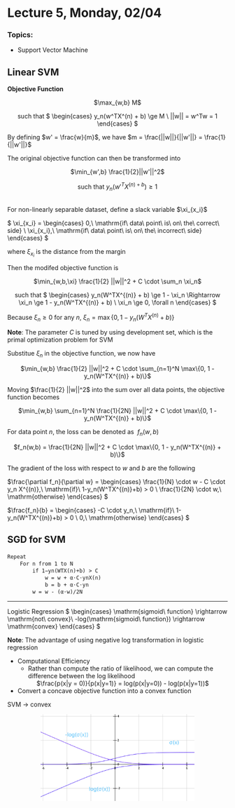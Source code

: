 # Lecture 5, Monday, 02/04

### Topics: 
- Support Vector Machine

## Linear SVM

**Objective Function**

<center>
$\max_{w,b} M$ 

such that
$
\begin{cases}
y_n(w^TX^(n) + b) \ge M \\
||w|| = w^Tw = 1
\end{cases}
$
</center>

By defining $w' = \frac{w}{m}$, we have $m = \frac{||w||}{||w'||} = \frac{1}{||w'||}$

The original objective function can then be transformed into

<center>
$\min_{w',b} \frac{1}{2}||w'||^2$

such that $y_n({w'}^T X^{(n)+b}) \ge 1$
</center>

<br>
For non-linearly separable dataset, define a slack variable $\xi_{x_i}$

$
\xi_{x_i} =
\begin{cases}
0,\ \mathrm{if\ data\ point\ is\ on\ the\ correct\ side} \\
\xi_{x_i},\ \mathrm{if\ data\ point\ is\ on\ the\ incorrect\ side}
\end{cases}
$

where $\xi_{x_i}$ is the distance from the margin

Then the modifed objective function is

<center>
$\min_{w,b,\xi} \frac{1}{2} ||w||^2 + C \cdot \sum_n \xi_n$ 

such that 
$
\begin{cases}
y_n(W^TX^{(n)} + b) \ge 1 - \xi_n \Rightarrow \xi_n \ge 1 - y_n(W^TX^{(n)} + b) \\
\xi_n \ge 0, \forall n 
\end{cases}
$
</center>

Because $\xi_n \ge 0$ for any $n$, $\xi_n = \max\{0, 1 - y_n(W^TX^{(n)} + b)\}$ 

**Note**: The parameter $C$ is tuned by using development set, which is the primal optimization problem for SVM

Substitue $\xi_n$ in the objective function, we now have

<center>
$\min_{w,b} \frac{1}{2} ||w||^2 + C \cdot \sum_{n=1}^N \max\{0, 1 - y_n(W^TX^{(n)} + b)\}$
</center>

Moving $\frac{1}{2} ||w||^2$ into the sum over all data points, the objective function becomes

<center>
$\min_{w,b} \sum_{n=1}^N  \frac{1}{2N} ||w||^2 + C \cdot \max\{0, 1 - y_n(W^TX^{(n)} + b)\}$
</center>

For data point $n$, the loss can be denoted as $\ f_n(w,b)$

<center>
$f_n(w,b) = \frac{1}{2N} ||w||^2 + C \cdot  \max\{0, 1 - y_n(W^TX^{(n)} + b)\}$
</center>

The gradient of the loss with respect to $w$ and $b$ are the following

$\frac{\partial f_n}{\partial w} = 
\begin{cases}
\frac{1}{N} \cdot w - C \cdot y_n X^{(n)},\ \mathrm{if}\ 1-y_n(W^TX^{(n)}+b) > 0 \\
\frac{1}{2N} \cdot w,\ \mathrm{otherwise}
\end{cases}
$

$\frac{f_n}{b} =
\begin{cases}
-C \cdot y_n,\ \mathrm{if}\ 1-y_n(W^TX^{(n)}+b) > 0 \\
0,\ \mathrm{otherwise}
\end{cases}
$


## SGD for SVM

```
Repeat
	For n from 1 to N
		if 1−yn(WTX(n)+b) > C
			w = w + α⋅C⋅ynX(n)
			b = b + α⋅C⋅yn
		w = w - (α⋅w)/2N
```

---

Logistic Regression 
$
\begin{cases}
\mathrm{sigmoid\ function} \rightarrow \mathrm{not\ convex}\\
-log(\mathrm{sigmoid\ function}) \rightarrow \mathrm{convex}
\end{cases}
$

**Note**: The advantage of using negative log transformation in logistic regression

- Computational Efficiency
	- Rather than compute the ratio of likelihood, we can compute the difference between the log likelihood 
	<center>
	$\frac{p(x|y = 0)}{p(x|y=1)} = log(p(x|y=0)) - log(p(x|y=1))$
	</center>
- Convert a concave objective function into a convex function

SVM $\rightarrow$ convex

<center>
<img src="graphs/log-sigmoid.png" style="max-width:70%">
</center>